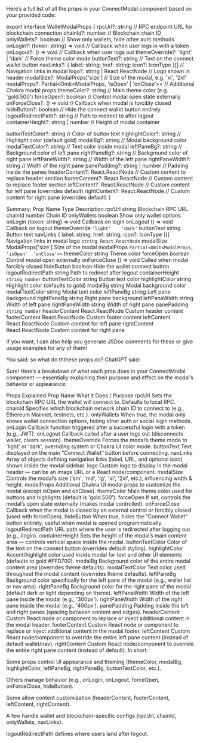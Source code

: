 Here’s a full list of all the props in your ConnectModal component based on your provided code:

export interface WalletModalProps {
  rpcUrl?: string                         // RPC endpoint URL for blockchain connection
  chainId?: number                        // Blockchain chain ID
  onlyWallets?: boolean                   // Show only wallets, hide other auth methods
  onLogin?: (token: string) => void      // Callback when user logs in with a token
  onLogout?: () => void                   // Callback when user logs out
  themeOverride?: 'light' | 'dark'       // Force theme color mode
  buttonText?: string                     // Text on the connect wallet button
  navLinks?: { label: string; href: string; icon?: IconType }[]  // Navigation links in modal
  logo?: string | React.ReactNode         // Logo shown in header
  modalSize?: ModalProps['size']          // Size of the modal, e.g. 'xl', '2xl'
  modalProps?: Partial<Omit<ModalProps, 'isOpen' | 'onClose'>> // Additional Chakra modal props
  themeColor?: string                     // Main theme color (e.g. 'gold.500')
  forceOpen?: boolean                     // Control modal open state externally
  onForceClose?: () => void               // Callback when modal is forcibly closed
  hideButton?: boolean                    // Hide the connect wallet button entirely
  logoutRedirectPath?: string             // Path to redirect to after logout
  containerHeight?: string | number      // Height of modal container

  buttonTextColor?: string                // Color of button text
  highlightColor?: string                 // Highlight color (default gold)
  modalBg?: string                       // Modal background color
  modalTextColor?: string                // Text color inside modal
  leftPaneBg?: string                    // Background color of left pane
  rightPaneBg?: string                   // Background color of right pane
  leftPaneWidth?: string                 // Width of the left pane
  rightPaneWidth?: string                // Width of the right pane
  panePadding?: string | number          // Padding inside the panes
  headerContent?: React.ReactNode        // Custom content to replace header section
  footerContent?: React.ReactNode        // Custom content to replace footer section
  leftContent?: React.ReactNode          // Custom content for left pane (overrides default)
  rightContent?: React.ReactNode         // Custom content for right pane (overrides default)
}

Summary:
Prop Name	Type	Description
rpcUrl	string	Blockchain RPC URL
chainId	number	Chain ID
onlyWallets	boolean	Show only wallet options
onLogin	(token: string) => void	Callback on login
onLogout	() => void	Callback on logout
themeOverride	`'light'	'dark'`
buttonText	string	Button text
navLinks	{ label: string; href: string; icon?: IconType }[]	Navigation links in modal
logo	`string	React.ReactNode`
modalSize	ModalProps['size']	Size of the modal
modalProps	`Partial<Omit<ModalProps, 'isOpen'	'onClose'>>`
themeColor	string	Theme color
forceOpen	boolean	Control modal open externally
onForceClose	() => void	Called when modal forcibly closed
hideButton	boolean	Hide the wallet connect button
logoutRedirectPath	string	Path to redirect after logout
containerHeight	`string	number`
buttonTextColor	string	Button text color
highlightColor	string	Highlight color (defaults to gold)
modalBg	string	Modal background color
modalTextColor	string	Modal text color
leftPaneBg	string	Left pane background
rightPaneBg	string	Right pane background
leftPaneWidth	string	Width of left pane
rightPaneWidth	string	Width of right pane
panePadding	`string	number`
headerContent	React.ReactNode	Custom header content
footerContent	React.ReactNode	Custom footer content
leftContent	React.ReactNode	Custom content for left pane
rightContent	React.ReactNode	Custom content for right pane

If you want, I can also help you generate JSDoc comments for these or give usage examples for any of them!

You said:
so what do ththese props do?
ChatGPT said:

Sure! Here’s a breakdown of what each prop does in your ConnectModal component — essentially explaining their purpose and effect on the modal’s behavior or appearance:

Props Explained
Prop Name	What it Does / Purpose
rpcUrl	Sets the blockchain RPC URL the wallet will connect to. Defaults to local RPC.
chainId	Specifies which blockchain network chain ID to connect to (e.g., Ethereum Mainnet, testnets, etc.).
onlyWallets	When true, the modal only shows wallet connection options, hiding other auth or social login methods.
onLogin	Callback function triggered after a successful login with a token (e.g., JWT).
onLogout	Callback called after a user logs out (disconnects wallet, clears session).
themeOverride	Forces the modal’s theme mode to 'light' or 'dark', overriding system or Chakra UI color mode.
buttonText	Text displayed on the main “Connect Wallet” button before connecting.
navLinks	Array of objects defining navigation links (label, URL, and optional icon) shown inside the modal sidebar.
logo	Custom logo to display in the modal header — can be an image URL or a React node/component.
modalSize	Controls the modal’s size ('sm', 'md', 'lg', 'xl', '2xl', etc.), influencing width & height.
modalProps	Additional Chakra UI modal props to customize the modal (except isOpen and onClose).
themeColor	Main theme color used for buttons and highlights (default is 'gold.500').
forceOpen	If set, controls the modal’s open state externally (makes modal controlled).
onForceClose	Callback when the modal is closed by an external control or forcibly closed (used with forceOpen).
hideButton	When true, hides the “Connect Wallet” button entirely, useful when modal is opened programmatically.
logoutRedirectPath	URL path where the user is redirected after logging out (e.g., /login).
containerHeight	Sets the height of the modal’s main content area — controls vertical space inside the modal.
buttonTextColor	Color of the text on the connect button (overrides default styling).
highlightColor	Accent/highlight color used inside modal for text and other UI elements (defaults to gold #FFD700).
modalBg	Background color of the entire modal content area (overrides theme defaults).
modalTextColor	Text color used throughout the modal content (overrides theme defaults).
leftPaneBg	Background color specifically for the left pane of the modal (e.g., wallet list or nav area).
rightPaneBg	Background color for the right pane of the modal (default dark or light depending on theme).
leftPaneWidth	Width of the left pane inside the modal (e.g., '300px').
rightPaneWidth	Width of the right pane inside the modal (e.g., '400px').
panePadding	Padding inside the left and right panes (spacing between content and edges).
headerContent	Custom React node or component to replace or inject additional content in the modal header.
footerContent	Custom React node or component to replace or inject additional content in the modal footer.
leftContent	Custom React node/component to override the entire left pane content (instead of default wallet/nav).
rightContent	Custom React node/component to override the entire right pane content (instead of default).
In short:

Some props control UI appearance and theming (themeColor, modalBg, highlightColor, leftPaneBg, rightPaneBg, buttonTextColor, etc.).

Others manage behavior (e.g., onLogin, onLogout, forceOpen, onForceClose, hideButton).

Some allow content customization (headerContent, footerContent, leftContent, rightContent).

A few handle wallet and blockchain-specific configs (rpcUrl, chainId, onlyWallets, navLinks).

logoutRedirectPath defines where users land after logout.